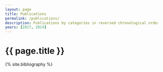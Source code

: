 ```yaml
---
layout: page
title: Publications
permalink: /publications/
description: Publications by categories in reversed chronological order. Generated by jekyll-scholar.
years: [2017, 2014]
---
```


{{ page.title }}
================

{% site.bibliography %}


<!-- {% for y in page.years %}
  <h3 class="year">{{y}}</h3>
  {% bibliography %}
{% endfor %} -->
